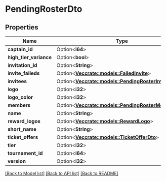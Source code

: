 # PendingRosterDto

## Properties

Name | Type | Description | Notes
------------ | ------------- | ------------- | -------------
**captain_id** | Option<**i64**> |  | [optional]
**high_tier_variance** | Option<**bool**> |  | [optional]
**invitation_id** | Option<**String**> |  | [optional]
**invite_faileds** | Option<[**Vec<crate::models::FailedInvite>**](FailedInvite.md)> |  | [optional]
**invitees** | Option<[**Vec<crate::models::PendingRosterInviteeDto>**](PendingRosterInviteeDTO.md)> |  | [optional]
**logo** | Option<**i32**> |  | [optional]
**logo_color** | Option<**i32**> |  | [optional]
**members** | Option<[**Vec<crate::models::PendingRosterMemberDto>**](PendingRosterMemberDTO.md)> |  | [optional]
**name** | Option<**String**> |  | [optional]
**reward_logos** | Option<[**Vec<crate::models::RewardLogo>**](RewardLogo.md)> |  | [optional]
**short_name** | Option<**String**> |  | [optional]
**ticket_offers** | Option<[**Vec<crate::models::TicketOfferDto>**](TicketOfferDTO.md)> |  | [optional]
**tier** | Option<**i32**> |  | [optional]
**tournament_id** | Option<**i64**> |  | [optional]
**version** | Option<**i32**> |  | [optional]

[[Back to Model list]](../README.md#documentation-for-models) [[Back to API list]](../README.md#documentation-for-api-endpoints) [[Back to README]](../README.md)


